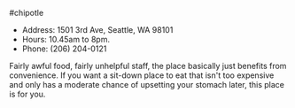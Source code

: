 #chipotle

* Address: 1501 3rd Ave, Seattle, WA 98101
* Hours: 10.45am to 8pm.
* Phone: (206) 204-0121

Fairly awful food, fairly unhelpful staff, the place basically just benefits from convenience. If you want a sit-down place to eat that isn't too expensive and only has a moderate chance of upsetting your stomach later, this place is for you.
